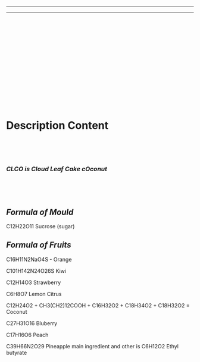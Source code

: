 ----------

----------

&nbsp;

&nbsp;

&nbsp;

&nbsp;

&nbsp;

&nbsp;

&nbsp;

&nbsp;


# Description Content


&nbsp;

&nbsp;

### *CLCO is Cloud Leaf Cake cOconut*

&nbsp;

&nbsp;



## _**Formula of Mould**_ 

 C12H22O11 Sucrose (sugar)

## _**Formula of Fruits**_ 

C16H11N2NaO4S - Orange

C101H142N24O26S Kiwi

C12H14O3 Strawberry

C6H8O7 Lemon Citrus

C12H24O2 + CH3(CH2)12COOH + C16H32O2 + C18H34O2 + C18H32O2 = Coconut

C27H31O16 Bluberry

C17H16O6 Peach

C39H66N2O29 Pineapple main ingredient and other is C6H12O2 Ethyl butyrate


